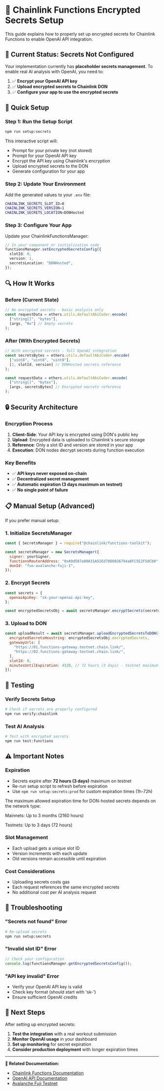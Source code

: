 # 🔐 Chainlink Functions Encrypted Secrets Setup

This guide explains how to properly set up encrypted secrets for Chainlink Functions to enable OpenAI API integration.

## 🚨 **Current Status: Secrets Not Configured**

Your implementation currently has **placeholder secrets management**. To enable real AI analysis with OpenAI, you need to:

1. ✅ **Encrypt your OpenAI API key**
2. ✅ **Upload encrypted secrets to Chainlink DON**
3. ✅ **Configure your app to use the encrypted secrets**

## 🔧 **Quick Setup**

### **Step 1: Run the Setup Script**

```bash
npm run setup:secrets
```

This interactive script will:

- Prompt for your private key (not stored)
- Prompt for your OpenAI API key
- Encrypt the API key using Chainlink's encryption
- Upload encrypted secrets to the DON
- Generate configuration for your app

### **Step 2: Update Your Environment**

Add the generated values to your `.env` file:

```bash
CHAINLINK_SECRETS_SLOT_ID=0
CHAINLINK_SECRETS_VERSION=1
CHAINLINK_SECRETS_LOCATION=DONHosted
```

### **Step 3: Configure Your App**

Update your ChainlinkFunctionsManager:

```typescript
// In your component or initialization code
functionsManager.setEncryptedSecretsConfig({
  slotId: 0,
  version: 1,
  secretsLocation: "DONHosted",
});
```

## 🔍 **How It Works**

### **Before (Current State)**

```typescript
// No encrypted secrets - basic analysis only
const requestData = ethers.utils.defaultAbiCoder.encode(
  ["string[]", "bytes"],
  [args, "0x"] // Empty secrets
);
```

### **After (With Encrypted Secrets)**

```typescript
// With encrypted secrets - full OpenAI integration
const secretsBytes = ethers.utils.defaultAbiCoder.encode(
  ["uint8", "uint8", "uint8"],
  [1, slotId, version] // DONHosted secrets reference
);

const requestData = ethers.utils.defaultAbiCoder.encode(
  ["string[]", "bytes"],
  [args, secretsBytes] // Encrypted secrets reference
);
```

## 🔒 **Security Architecture**

### **Encryption Process**

1. **Client-Side**: Your API key is encrypted using DON's public key
2. **Upload**: Encrypted data is uploaded to Chainlink's secure storage
3. **Reference**: Only a slot ID and version are stored in your app
4. **Execution**: DON nodes decrypt secrets during function execution

### **Key Benefits**

- ✅ **API keys never exposed on-chain**
- ✅ **Decentralized secret management**
- ✅ **Automatic expiration (3 days maximum on testnet)**
- ✅ **No single point of failure**

## 📋 **Manual Setup (Advanced)**

If you prefer manual setup:

### **1. Initialize SecretsManager**

```javascript
const { SecretsManager } = require("@chainlink/functions-toolkit");

const secretsManager = new SecretsManager({
  signer: yourSigner,
  functionsRouterAddress: "0xA9d587a00A31A52Ed70D6026794a8FC5E2F5dCb0",
  donId: "fun-avalanche-fuji-1",
});
```

### **2. Encrypt Secrets**

```javascript
const secrets = {
  openaiApiKey: "sk-your-openai-api-key",
};

const encryptedSecretsObj = await secretsManager.encryptSecrets(secrets);
```

### **3. Upload to DON**

```javascript
const uploadResult = await secretsManager.uploadEncryptedSecretsToDON({
  encryptedSecretsHexstring: encryptedSecretsObj.encryptedSecrets,
  gatewayUrls: [
    "https://01.functions-gateway.testnet.chain.link/",
    "https://02.functions-gateway.testnet.chain.link/",
  ],
  slotId: 0,
  minutesUntilExpiration: 4320, // 72 hours (3 days) - testnet maximum
});
```

## 🧪 **Testing**

### **Verify Secrets Setup**

```bash
# Check if secrets are properly configured
npm run verify:chainlink
```

### **Test AI Analysis**

```bash
# Test with encrypted secrets
npm run test:functions
```

## ⚠️ **Important Notes**

### **Expiration**

- Secrets expire after **72 hours (3 days)** maximum on testnet
- Re-run setup script to refresh before expiration
- Use `npm run setup:secrets:prod` for custom expiration times (1h-72h)

The maximum allowed expiration time for DON-hosted secrets depends on the network type:

Mainnets: Up to 3 months (2160 hours)

Testnets: Up to 3 days (72 hours)

### **Slot Management**

- Each upload gets a unique slot ID
- Version increments with each update
- Old versions remain accessible until expiration

### **Cost Considerations**

- Uploading secrets costs gas
- Each request references the same encrypted secrets
- No additional cost per AI analysis request

## 🚨 **Troubleshooting**

### **"Secrets not found" Error**

```bash
# Re-upload secrets
npm run setup:secrets
```

### **"Invalid slot ID" Error**

```typescript
// Check your configuration
console.log(functionsManager.getEncryptedSecretsConfig());
```

### **"API key invalid" Error**

- Verify your OpenAI API key is valid
- Check key format (should start with 'sk-')
- Ensure sufficient OpenAI credits

## 🎯 **Next Steps**

After setting up encrypted secrets:

1. **Test the integration** with a real workout submission
2. **Monitor OpenAI usage** in your dashboard
3. **Set up monitoring** for secret expiration
4. **Consider production deployment** with longer expiration times

---

**🔗 Related Documentation:**

- [Chainlink Functions Documentation](https://docs.chain.link/chainlink-functions)
- [OpenAI API Documentation](https://platform.openai.com/docs)
- [Avalanche Fuji Testnet](https://docs.avax.network/quickstart/fuji-workflow)
